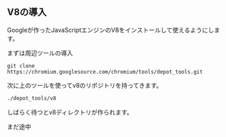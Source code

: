 ## V8の導入

Googleが作ったJavaScriptエンジンのV8をインストールして使えるようにします。

まずは周辺ツールの導入

```
git clone https://chromium.googlesource.com/chromium/tools/depot_tools.git
```

次に上のツールを使ってv8のリポジトリを持ってきます。

```sh
./depot_tools/v8
```

しばらく待つとv8ディレクトリが作られます。

まだ途中
